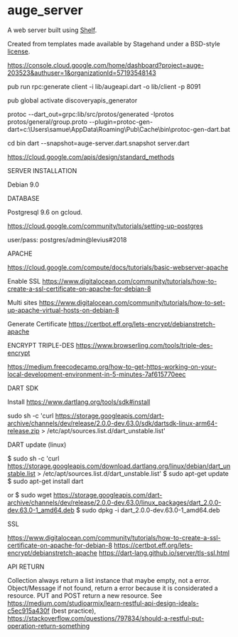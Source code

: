 # auge_server

A web server built using [Shelf](https://pub.dartlang.org/packages/shelf).

Created from templates made available by Stagehand under a BSD-style
[license](https://github.com/dart-lang/stagehand/blob/master/LICENSE).

https://console.cloud.google.com/home/dashboard?project=auge-203523&authuser=1&organizationId=57193548143

pub run rpc:generate client -i lib/augeapi.dart -o lib/client -p 8091

pub global activate discoveryapis_generator

protoc --dart_out=grpc:lib/src/protos/generated -Iprotos protos/general/group.proto --plugin=protoc-gen-dart=c:\Users\samue\AppData\Roaming\Pub\Cache\bin\protoc-gen-dart.bat

cd bin
dart --snapshot=auge-server.dart.snapshot server.dart

https://cloud.google.com/apis/design/standard_methods


SERVER INSTALLATION

Debian 9.0


DATABASE

Postgresql 9.6 on gcloud.

https://cloud.google.com/community/tutorials/setting-up-postgres

user/pass: postgres/admin@levius#2018


APACHE

https://cloud.google.com/compute/docs/tutorials/basic-webserver-apache

Enable SSL
https://www.digitalocean.com/community/tutorials/how-to-create-a-ssl-certificate-on-apache-for-debian-8

Multi sites
https://www.digitalocean.com/community/tutorials/how-to-set-up-apache-virtual-hosts-on-debian-8

Generate Certificate
https://certbot.eff.org/lets-encrypt/debianstretch-apache


ENCRYPT TRIPLE-DES
https://www.browserling.com/tools/triple-des-encrypt

https://medium.freecodecamp.org/how-to-get-https-working-on-your-local-development-environment-in-5-minutes-7af615770eec


DART SDK

Install
https://www.dartlang.org/tools/sdk#install

sudo sh -c 'curl https://storage.googleapis.com/dart-archive/channels/dev/release/2.0.0-dev.63.0/sdk/dartsdk-linux-arm64-release.zip > /etc/apt/sources.list.d/dart_unstable.list'


DART update (linux)

$ sudo sh -c 'curl https://storage.googleapis.com/download.dartlang.org/linux/debian/dart_unstable.list > /etc/apt/sources.list.d/dart_unstable.list'
$ sudo apt-get update
$ sudo apt-get install dart

or
$ sudo wget https://storage.googleapis.com/dart-archive/channels/dev/release/2.0.0-dev.63.0/linux_packages/dart_2.0.0-dev.63.0-1_amd64.deb
$ sudo dpkg -i dart_2.0.0-dev.63.0-1_amd64.deb

SSL

https://www.digitalocean.com/community/tutorials/how-to-create-a-ssl-certificate-on-apache-for-debian-8
https://certbot.eff.org/lets-encrypt/debianstretch-apache
https://dart-lang.github.io/server/tls-ssl.html




API RETURN

Collection always return a list instance that maybe empty, not a error.
Object/Message if not found, return a error because it is considerated a resource.
PUT and POST return a new resource. See https://medium.com/studioarmix/learn-restful-api-design-ideals-c5ec915a430f (best practice), https://stackoverflow.com/questions/797834/should-a-restful-put-operation-return-something